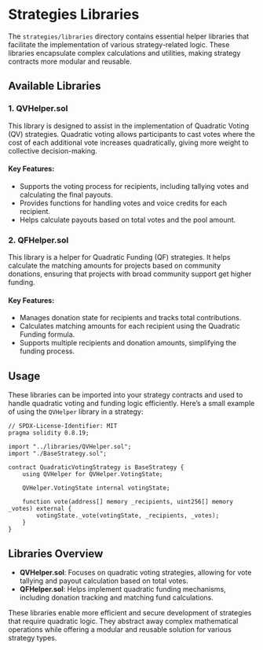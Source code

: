 
# Strategies Libraries

The `strategies/libraries` directory contains essential helper libraries that facilitate the implementation of various strategy-related logic. These libraries encapsulate complex calculations and utilities, making strategy contracts more modular and reusable.

## Available Libraries

### 1. **QVHelper.sol**

This library is designed to assist in the implementation of Quadratic Voting (QV) strategies. Quadratic voting allows participants to cast votes where the cost of each additional vote increases quadratically, giving more weight to collective decision-making.

#### Key Features:
- Supports the voting process for recipients, including tallying votes and calculating the final payouts.
- Provides functions for handling votes and voice credits for each recipient.
- Helps calculate payouts based on total votes and the pool amount.

### 2. **QFHelper.sol**

This library is a helper for Quadratic Funding (QF) strategies. It helps calculate the matching amounts for projects based on community donations, ensuring that projects with broad community support get higher funding.

#### Key Features:
- Manages donation state for recipients and tracks total contributions.
- Calculates matching amounts for each recipient using the Quadratic Funding formula.
- Supports multiple recipients and donation amounts, simplifying the funding process.

## Usage

These libraries can be imported into your strategy contracts and used to handle quadratic voting and funding logic efficiently. Here’s a small example of using the `QVHelper` library in a strategy:

```solidity
// SPDX-License-Identifier: MIT
pragma solidity 0.8.19;

import "../libraries/QVHelper.sol";
import "./BaseStrategy.sol";

contract QuadraticVotingStrategy is BaseStrategy {
    using QVHelper for QVHelper.VotingState;

    QVHelper.VotingState internal votingState;

    function vote(address[] memory _recipients, uint256[] memory _votes) external {
        votingState._vote(votingState, _recipients, _votes);
    }
}
```

## Libraries Overview

-   **QVHelper.sol**: Focuses on quadratic voting strategies, allowing for vote tallying and payout calculation based on total votes.
-   **QFHelper.sol**: Helps implement quadratic funding mechanisms, including donation tracking and matching fund calculations.

These libraries enable more efficient and secure development of strategies that require quadratic logic. They abstract away complex mathematical operations while offering a modular and reusable solution for various strategy types.
